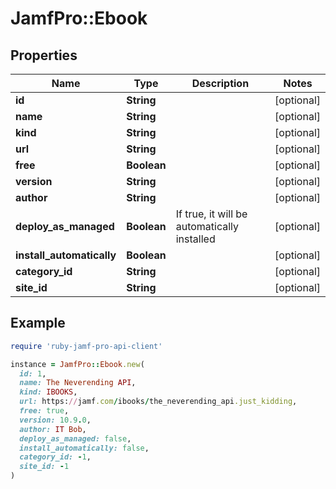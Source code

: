 # JamfPro::Ebook

## Properties

| Name | Type | Description | Notes |
| ---- | ---- | ----------- | ----- |
| **id** | **String** |  | [optional] |
| **name** | **String** |  | [optional] |
| **kind** | **String** |  | [optional] |
| **url** | **String** |  | [optional] |
| **free** | **Boolean** |  | [optional] |
| **version** | **String** |  | [optional] |
| **author** | **String** |  | [optional] |
| **deploy_as_managed** | **Boolean** | If true, it will be automatically installed | [optional] |
| **install_automatically** | **Boolean** |  | [optional] |
| **category_id** | **String** |  | [optional] |
| **site_id** | **String** |  | [optional] |

## Example

```ruby
require 'ruby-jamf-pro-api-client'

instance = JamfPro::Ebook.new(
  id: 1,
  name: The Neverending API,
  kind: IBOOKS,
  url: https://jamf.com/ibooks/the_neverending_api.just_kidding,
  free: true,
  version: 10.9.0,
  author: IT Bob,
  deploy_as_managed: false,
  install_automatically: false,
  category_id: -1,
  site_id: -1
)
```

